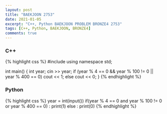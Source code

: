 ```yaml
---
layout: post
title: "BAEKJOON 2753"
date: 2021-01-05
excerpt: "C++, Python BAEKJOON PROBLEM BRONZE4 2753"
tags: [C++, Python, BAEKJOON, BRONZE4]
comments: true
---
```


### C++
{% highlight css %}
#include <iostream>
using namespace std;

int main()
{
	int year;
	cin >> year;
	if (year % 4 == 0 && year % 100 != 0 || year % 400 == 0) cout << 1;
	else cout << 0;
}
{% endhighlight %}

### Python
{% highlight css %}
year = int(input())
if(year % 4 == 0 and year % 100 != 0 or year % 400 == 0) : print(1)
else : print(0)
{% endhighlight %}